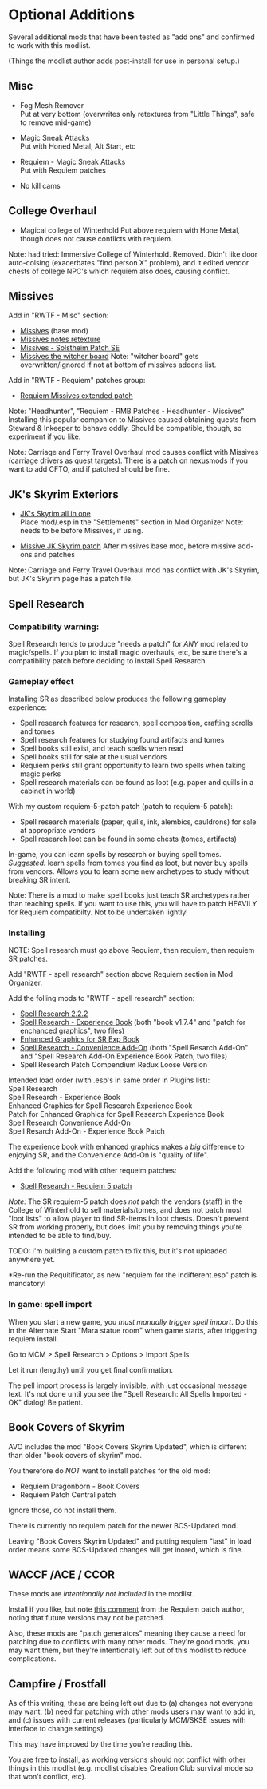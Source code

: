 
# Optional Additions

Several additional mods that have been tested as "add ons" and confirmed to work with this modlist.  

(Things the modlist author adds post-install for use in personal setup.)


## Misc 

+ Fog Mesh Remover  
Put at very bottom (overwrites only retextures from "Little Things", safe to remove mid-game)

+ Magic Sneak Attacks  
Put with Honed Metal, Alt Start, etc

+ Requiem - Magic Sneak Attacks  
Put with Requiem patches

+ No kill cams  


## College Overhaul

+ Magical college of Winterhold
Put above requiem with Hone Metal, though does not cause conflicts with requiem.

Note: had tried: Immersive College of Winterhold. Removed. Didn't like door auto-colsing (exacerbates "find person X" problem), and it edited vendor chests of college NPC's which requiem also does, causing conflict.


## Missives

Add in "RWTF - Misc" section:
+ [Missives](https://www.nexusmods.com/skyrimspecialedition/mods/17576) (base mod)
+ [Missives notes retexture](https://www.nexusmods.com/skyrimspecialedition/mods/46201)
+ [Missives - Solstheim Patch SE](https://www.nexusmods.com/skyrimspecialedition/mods/26788)
+ [Missives the witcher board](https://www.nexusmods.com/skyrimspecialedition/mods/47097)
Note: "witcher board" gets overwritten/ignored if not at bottom of missives addons list.

Add in "RWTF - Requiem" patches group:
+ [Requiem Missives extended patch](https://www.nexusmods.com/skyrimspecialedition/mods/62742?tab=files)

Note: "Headhunter", "Requiem - RMB Patches - Headhunter - Missives"  
Installing this popular companion to Missives caused obtaining quests from Steward & Inkeeper to behave oddly. Should be compatible, though, so experiment if you like. 

Note: Carriage and Ferry Travel Overhaul mod causes conflict with Missives (carriage drivers as quest targets). There is a patch on nexusmods if you want to add CFTO, and if patched should be fine.


## JK's Skyrim Exteriors

+ [JK's Skyrim all in one](https://www.nexusmods.com/skyrimspecialedition/mods/6289)  
Place mod/.esp in the "Settlements" section in Mod Organizer
Note: needs to be before Missives, if using.

+ [Missive JK Skyrim patch](https://www.nexusmods.com/skyrimspecialedition/mods/22380)
After missives base mod, before missive add-ons and patches

Note: Carriage and Ferry Travel Overhaul mod has conflict with JK's Skyrim, but JK's Skyrim page has a patch file. 


## Spell Research

### Compatibility warning:
Spell Research tends to produce "needs a patch" for _ANY_ mod related to magic/spells. If you plan to install magic overhauls, etc, be sure there's a compatibility patch before deciding to install Spell Research. 

### Gameplay effect

Installing SR as described below produces the following gameplay experience:

- Spell research features for research, spell composition, crafting scrolls and tomes  
- Spell research features for studying found artifacts and tomes  
- Spell books still exist, and teach spells when read  
- Spell books still for sale at the usual vendors  
- Requiem perks still grant opportunity to learn two spells when taking magic perks  
- Spell research materials can be found as loot (e.g. paper and quills in a cabinet in world)  

With my custom requiem-5-patch patch (patch to requiem-5 patch):  
- Spell research materials (paper, quills, ink, alembics, cauldrons) for sale at appropriate vendors  
- Spell research loot can be found in some chests (tomes, artifacts)  

In-game, you can learn spells by research or buying spell tomes. _Suggested:_ learn spells from tomes you find as loot, but never buy spells from vendors. Allows you to learn some new archetypes to study without breaking SR intent.

Note: There is a mod to make spell books just teach SR archetypes rather than teaching spells. If you want to use this, you will have to patch HEAVILY for Requiem compatibilty. Not to be undertaken lightly!

### Installing

NOTE: Spell research must go above Requiem, then requiem, then requiem SR patches. 

Add "RWTF - spell research" section above Requiem section in Mod Organizer.

Add the folling mods to "RWTF - spell research" section:
+ [Spell Research 2.2.2](https://www.nexusmods.com/skyrimspecialedition/mods/20983)  
+ [Spell Research - Experience Book](https://www.nexusmods.com/skyrimspecialedition/mods/28355) (both "book v1.7.4" and "patch for enchanced graphics", two files)  
+ [Enhanced Graphics for SR Exp Book](https://www.nexusmods.com/skyrimspecialedition/mods/39947) 
+ [Spell Research - Convenience Add-On](https://www.nexusmods.com/skyrimspecialedition/mods/28953) (both "Spell Resarch Add-On" and "Spell Research Add-On Experience Book Patch, two files)  
+ Spell Research Patch Compendium Redux Loose Version  

Intended load order (with .esp's in same order in Plugins list):  
Spell Research  
Spell Research - Experience Book  
Enhanced Graphics for Spell Research  Experience Book  
Patch for Enhanced Graphics for Spell Research Experience Book  
Spell Research Convenience Add-On  
Spell Resarch Add-On - Experience Book Patch  

The experience book with enhanced graphics makes a *big* difference to enjoying SR, and the Convenience Add-On is "quality of life".

Add the following mod with other requeim patches:   
+ [Spell Research - Requiem 5 patch](https://www.nexusmods.com/skyrimspecialedition/mods/57178)  

_Note:_ The SR requiem-5 patch does *not* patch the vendors (staff) in the College of Winterhold to sell materials/tomes, and does not patch most "loot lists" to allow player to find SR-items in loot chests. Doesn't prevent SR from working properly, but does limit you by removing things you're intended to be able to find/buy.

TODO: I'm building a custom patch to fix this, but it's not uploaded anywhere yet.

*Re-run the Requitificator, as new "requiem for the indifferent.esp" patch is mandatory!

### In game: spell import

When you start a new game, you *must manually trigger spell import*. Do this in the Alternate Start "Mara statue room" when game starts, after triggering requiem install.

Go to MCM > Spell Research > Options > Import Spells

Let it run (lengthy) until you get final confirmation.

The pell import process is largely invisible, with just occasional message text. It's not done until you see the "Spell Research: All Spells Imported - OK" dialog! Be patient.


## Book Covers of Skyrim

AVO includes the mod "Book Covers Skyrim Updated", which is different than older "book covers of skyrim" mod. 

You therefore do _NOT_ want to install patches for the old mod:
- Requiem Dragonborn - Book Covers
- Requiem Patch Central patch

Ignore those, do not install them. 

There is currently no requiem patch for the newer BCS-Updated mod. 

Leaving "Book Covers Skyrim Updated" and putting requiem "last" in load order means some BCS-Updated changes will get inored, which is fine. 


## WACCF /ACE / CCOR

These mods are *intentionally not included* in the modlist.

Install if you like, but note [this comment](https://www.reddit.com/r/skyrimrequiem/comments/101g9i3/requiem_53_waccfaceccor_patches_updated) from the Requiem patch author, noting that future versions may not be patched.

Also, these mods are "patch generators" meaning they cause a need for patching due to conflicts with many other mods. They're good mods, you may want them, but they're intentionally left out of this modlist to reduce complications. 

## Campfire / Frostfall

As of this writing, these are being left out due to (a) changes not everyone may want, (b) need for patching with other mods users may want to add in, and (c) issues with current releases (particularly MCM/SKSE issues with interface to change settings). 

This may have improved by the time you're reading this. 

You are free to install, as working versions should not conflict with other things in this modlist (e.g. modlist disables Creation Club survival mode so that won't conflict, etc).
